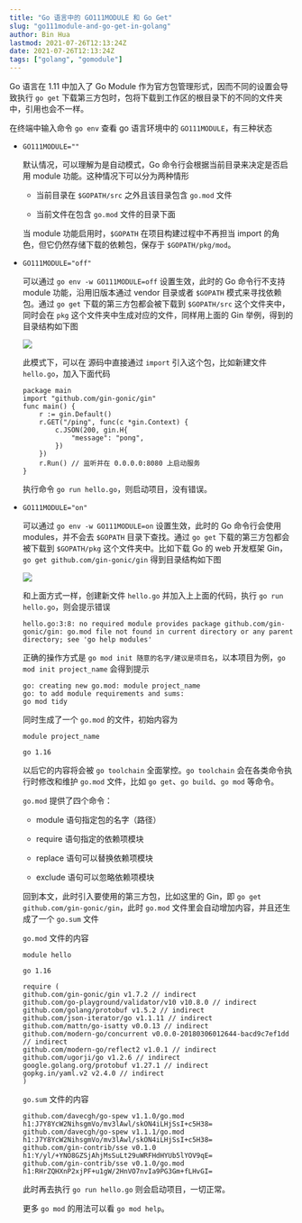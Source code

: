 ```yaml
---
title: "Go 语言中的 GO111MODULE 和 Go Get"
slug: "go111module-and-go-get-in-golang"
author: Bin Hua
lastmod: 2021-07-26T12:13:24Z
date: 2021-07-26T12:13:24Z
tags: ["golang", "gomodule"]
---
```


Go 语言在 1.11 中加入了 Go Module 作为官方包管理形式，因而不同的设置会导致执行 `go get` 下载第三方包时，包将下载到工作区的根目录下的不同的文件夹中，引用也会不一样。

在终端中输入命令 `go env` 查看 go 语言环境中的 `GO111MODULE`，有三种状态

- `GO111MODULE=""`

  默认情况，可以理解为是自动模式，Go 命令行会根据当前目录来决定是否启用 module 功能。这种情况下可以分为两种情形
  
  - 当前目录在 `$GOPATH/src` 之外且该目录包含 `go.mod` 文件
  
  - 当前文件在包含 `go.mod` 文件的目录下面

  当 module 功能启用时，`$GOPATH` 在项目构建过程中不再担当 import 的角色，但它仍然存储下载的依赖包，保存于 `$GOPATH/pkg/mod`。
  
- `GO111MODULE="off"`

  可以通过 `go env -w GO111MODULE=off` 设置生效，此时的 Go 命令行不支持 module 功能，沿用旧版本通过 vendor 目录或者 `$GOPATH` 模式来寻找依赖包。通过 `go get` 下载的第三方包都会被下载到 `$GOPATH/src` 这个文件夹中，同时会在 `pkg` 这个文件夹中生成对应的文件，同样用上面的 Gin 举例，得到的目录结构如下图
  
  ![](/imgs/go111module-and-go-get-in-golang-002.png)

  此模式下，可以在 源码中直接通过 `import` 引入这个包，比如新建文件 `hello.go`，加入下面代码
  
  ```
  package main
  import "github.com/gin-gonic/gin"
  func main() {
	  r := gin.Default()
	  r.GET("/ping", func(c *gin.Context) {
		  c.JSON(200, gin.H{
			  "message": "pong",
		  })
	  })
	  r.Run() // 监听并在 0.0.0.0:8080 上启动服务
  }
  ```
  
  执行命令 `go run hello.go`，则启动项目，没有错误。

- `GO111MODULE="on"`

  可以通过 `go env -w GO111MODULE=on` 设置生效，此时的 Go 命令行会使用 modules，并不会去 `$GOPATH` 目录下查找。通过 `go get` 下载的第三方包都会被下载到 `$GOPATH/pkg` 这个文件夹中。比如下载 Go 的 web 开发框架 Gin，`go get github.com/gin-gonic/gin` 得到目录结构如下图
  
  ![](/imgs/go111module-and-go-get-in-golang-001.png)
  
  和上面方式一样，创建新文件 `hello.go` 并加入上上面的代码，执行 `go run hello.go`，则会提示错误
  
  ```
  hello.go:3:8: no required module provides package github.com/gin-gonic/gin: go.mod file not found in current directory or any parent directory; see 'go help modules'
  ```
  
  正确的操作方式是 `go mod init 随意的名字/建议是项目名`，以本项目为例，`go mod init project_name` 会得到提示
    
    ```
    go: creating new go.mod: module project_name
    go: to add module requirements and sums:
	go mod tidy
    ```
    
    同时生成了一个 `go.mod` 的文件，初始内容为
    
    ```
    module project_name

    go 1.16
    ```
    
    以后它的内容将会被 `go toolchain` 全面掌控。`go toolchain` 会在各类命令执行时修改和维护 `go.mod` 文件，比如 `go get`、`go build`、`go mod` 等命令。
    
    `go.mod` 提供了四个命令：

    - module 语句指定包的名字（路径）

    - require 语句指定的依赖项模块

    - replace 语句可以替换依赖项模块

    - exclude 语句可以忽略依赖项模块
    
    回到本文，此时引入要使用的第三方包，比如这里的 Gin，即 `go get github.com/gin-gonic/gin`，此时 `go.mod` 文件里会自动增加内容，并且还生成了一个 `go.sum` 文件
    
    `go.mod` 文件的内容
    
    ```
    module hello

    go 1.16

    require (
	github.com/gin-gonic/gin v1.7.2 // indirect
	github.com/go-playground/validator/v10 v10.8.0 // indirect
	github.com/golang/protobuf v1.5.2 // indirect
	github.com/json-iterator/go v1.1.11 // indirect
	github.com/mattn/go-isatty v0.0.13 // indirect
	github.com/modern-go/concurrent v0.0.0-20180306012644-bacd9c7ef1dd // indirect
	github.com/modern-go/reflect2 v1.0.1 // indirect
	github.com/ugorji/go v1.2.6 // indirect
	google.golang.org/protobuf v1.27.1 // indirect
	gopkg.in/yaml.v2 v2.4.0 // indirect
    )
    ```
    
    
    `go.sum` 文件的内容
    
    ```
    github.com/davecgh/go-spew v1.1.0/go.mod h1:J7Y8YcW2NihsgmVo/mv3lAwl/skON4iLHjSsI+c5H38=
    github.com/davecgh/go-spew v1.1.1/go.mod h1:J7Y8YcW2NihsgmVo/mv3lAwl/skON4iLHjSsI+c5H38=
    github.com/gin-contrib/sse v0.1.0 h1:Y/yl/+YNO8GZSjAhjMsSuLt29uWRFHdHYUb5lYOV9qE=
    github.com/gin-contrib/sse v0.1.0/go.mod h1:RHrZQHXnP2xjPF+u1gW/2HnVO7nvIa9PG3Gm+fLHvGI=
    ```
    
    此时再去执行 `go run hello.go` 则会启动项目，一切正常。
    
    更多 `go mod` 的用法可以看 `go mod help`。
